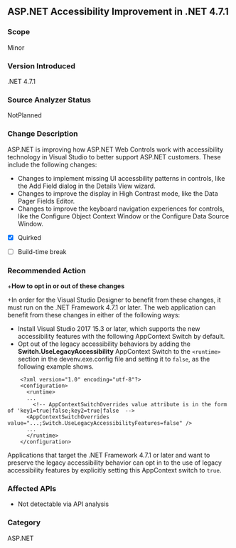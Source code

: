 ## ASP.NET Accessibility Improvement in .NET 4.7.1

### Scope
Minor


### Version Introduced
.NET 4.7.1


### Source Analyzer Status
NotPlanned


### Change Description
ASP.NET is improving how ASP.NET Web Controls work with accessibility technology in Visual Studio to better support ASP.NET customers.  These include the following changes:
- Changes to implement missing UI accessbility patterns in controls, like the Add Field dialog in the Details View wizard.
- Changes to improve the display in High Contrast mode, like the Data Pager Fields Editor.
- Changes to improve the keyboard navigation experiences for controls, like the Configure Object Context Window or the Configure Data Source Window.

- [x] Quirked 
- [ ] Build-time break 


### Recommended Action
+__How to opt in or out of these changes__

+In order for the Visual Studio Designer to benefit from these changes, it must run on the .NET Framework 4.7.1 or later. The web application can benefit from these changes in either of the following ways:
- Install Visual Studio 2017 15.3 or later, which supports the new accessibility features with the following AppContext Switch by default.
- Opt out of the legacy accessibility behaviors by adding the __Switch.UseLegacyAccessibility__ AppContext Switch to the ```<runtime>``` section in the devenv.exe.config file and setting it to ```false```, as the following example shows.
```
    <?xml version="1.0" encoding="utf-8"?>
    <configuration>
      <runtime>
      ...
        <!-- AppContextSwitchOverrides value attribute is in the form of 'key1=true|false;key2=true|false  -->
      <AppContextSwitchOverrides value="...;Switch.UseLegacyAccessibilityFeatures=false" />
      ...
      </runtime>
    </configuration>
```
Applications that target the .NET Framework 4.7.1 or later and want to preserve the legacy accessibility behavior can opt in to the use of legacy accessibility features by explicitly setting this AppContext switch to ```true```.

### Affected APIs
 * Not detectable via API analysis

### Category
ASP.NET


